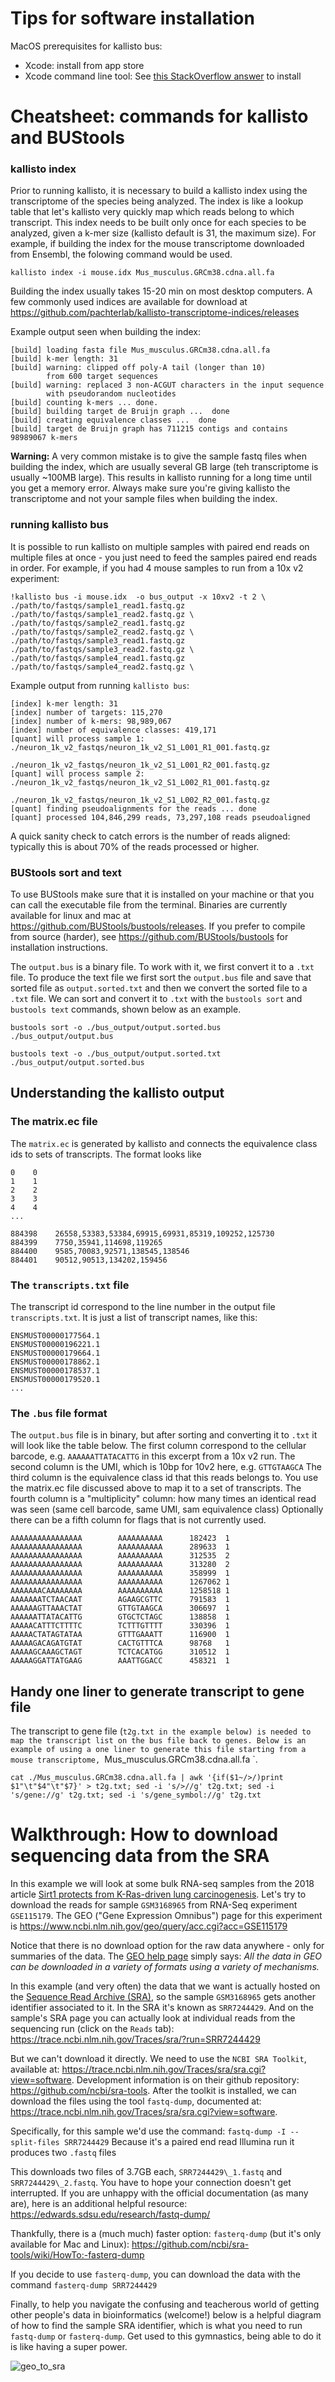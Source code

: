 # Tips for software installation
MacOS prerequisites for kallisto bus: 

* Xcode: install from app store
* Xcode command line tool: See [this StackOverflow answer](https://stackoverflow.com/questions/52513927/installing-xcode-command-line-tools) to install

# Cheatsheet: commands for kallisto and BUStools
### kallisto index
Prior to running kallisto, it is necessary to build a kallisto index using the transcriptome of the species being analyzed. The index is like a lookup table that let's kallisto very quickly map which reads belong to which transcript. This index needs to be built only once for each species to be analyzed, given a k-mer size (kallisto default is 31, the maximum size). For example, if building the index for the mouse transcriptome downloaded from Ensembl, the folowing command would be used. 
```
kallisto index -i mouse.idx Mus_musculus.GRCm38.cdna.all.fa 
```
Building the index usually takes 15-20 min on most desktop computers. A few commonly used indices are available for download at https://github.com/pachterlab/kallisto-transcriptome-indices/releases

Example output seen when building the index:
```
[build] loading fasta file Mus_musculus.GRCm38.cdna.all.fa
[build] k-mer length: 31
[build] warning: clipped off poly-A tail (longer than 10)
        from 600 target sequences
[build] warning: replaced 3 non-ACGUT characters in the input sequence
        with pseudorandom nucleotides
[build] counting k-mers ... done.
[build] building target de Bruijn graph ...  done 
[build] creating equivalence classes ...  done
[build] target de Bruijn graph has 711215 contigs and contains 98989067 k-mers 
```

**Warning:** A very common mistake is to give the sample fastq files when building the index, which are usually several GB large (teh transcriptome is usually ~100MB large). This results in kallisto running for a long time until you get a memory error. Always make sure you're giving kallisto the transcriptome and not your sample files when building the index.

### running kallisto bus
It is possible to run kallisto on multiple samples with paired end reads on multiple files at once - you just need to feed the samples paired end reads in order. For example, if you had 4 mouse samples to run from a 10x v2 experiment:
```
!kallisto bus -i mouse.idx  -o bus_output -x 10xv2 -t 2 \
./path/to/fastqs/sample1_read1.fastq.gz ./path/to/fastqs/sample1_read2.fastq.gz \
./path/to/fastqs/sample2_read1.fastq.gz ./path/to/fastqs/sample2_read2.fastq.gz \
./path/to/fastqs/sample3_read1.fastq.gz ./path/to/fastqs/sample3_read2.fastq.gz \
./path/to/fastqs/sample4_read1.fastq.gz ./path/to/fastqs/sample4_read2.fastq.gz \
```

Example output from running `kallisto bus`:
```
[index] k-mer length: 31
[index] number of targets: 115,270
[index] number of k-mers: 98,989,067
[index] number of equivalence classes: 419,171
[quant] will process sample 1: ./neuron_1k_v2_fastqs/neuron_1k_v2_S1_L001_R1_001.fastq.gz
                               ./neuron_1k_v2_fastqs/neuron_1k_v2_S1_L001_R2_001.fastq.gz
[quant] will process sample 2: ./neuron_1k_v2_fastqs/neuron_1k_v2_S1_L002_R1_001.fastq.gz
                               ./neuron_1k_v2_fastqs/neuron_1k_v2_S1_L002_R2_001.fastq.gz
[quant] finding pseudoalignments for the reads ... done
[quant] processed 104,846,299 reads, 73,297,108 reads pseudoaligned
```

A quick sanity check to catch errors is the number of reads aligned: typically this is about 70% of the reads processed or higher.


### BUStools sort and text

To use BUStools make sure that it is installed on your machine or that you can call the executable file from the terminal. Binaries are currently available for linux and mac at https://github.com/BUStools/bustools/releases. If you prefer to compile from source (harder), see https://github.com/BUStools/bustools for installation instructions.

The ```output.bus``` is a binary file. To work with it, we first convert it to a `.txt` file. To produce the text file we first sort the ```output.bus``` file and save that sorted file as ```output.sorted.txt``` and then we convert the sorted file to a `.txt` file. We can sort and convert it to `.txt` with the `bustools sort` and `bustools text` commands, shown below as an example. 

```
bustools sort -o ./bus_output/output.sorted.bus ./bus_output/output.bus
```

```
bustools text -o ./bus_output/output.sorted.txt ./bus_output/output.sorted.bus
```

## Understanding the kallisto output


### The matrix.ec file
The `matrix.ec` is generated by kallisto and connects the equivalence class ids to sets of transcripts. The format looks like
```
0    0
1    1
2    2
3    3
4    4
...

884398    26558,53383,53384,69915,69931,85319,109252,125730
884399    7750,35941,114698,119265
884400    9585,70083,92571,138545,138546
884401    90512,90513,134202,159456
```
### The `transcripts.txt` file

The transcript id correspond to the line number in the output file `transcripts.txt`. It is just a list of transcript names, like this:
```
ENSMUST00000177564.1
ENSMUST00000196221.1
ENSMUST00000179664.1
ENSMUST00000178862.1
ENSMUST00000178537.1
ENSMUST00000179520.1
...
```

### The `.bus` file format

The `output.bus` file is in binary, but after sorting and converting it to `.txt` it will look like the table below.
The first column correspond to the cellular barcode, e.g. `AAAAAATTATACATTG` in this excerpt from a 10x v2 run.
The second column is the UMI, which is 10bp for 10v2 here, e.g. `GTTGTAAGCA`
The third column is the equivalence class id that this reads belongs to. You use the matrix.ec file discussed above to map it to a set of transcripts.
The fourth column is a "multiplicity" column: how many times an identical read was seen (same cell barcode, same UMI, sam equivalence class)
Optionally there can be a fifth column for flags that is not currently used.
```
AAAAAAAAAAAAAAAA        AAAAAAAAAA      182423  1
AAAAAAAAAAAAAAAA        AAAAAAAAAA      289633  1
AAAAAAAAAAAAAAAA        AAAAAAAAAA      312535  2
AAAAAAAAAAAAAAAA        AAAAAAAAAA      313280  2
AAAAAAAAAAAAAAAA        AAAAAAAAAA      358999  1
AAAAAAAAAAAAAAAA        AAAAAAAAAA      1267062 1
AAAAAAACAAAAAAAA        AAAAAAAAAA      1258518 1
AAAAAAATCTAACAAT        AGAAGCGTTC      791583  1
AAAAAAGTTAAACTAT        GTTGTAAGCA      306697  1
AAAAAATTATACATTG        GTGCTCTAGC      138858  1
AAAAACATTTCTTTTC        TCTTTGTTTT      330396  1
AAAAACTATAGTATAA        GTTTGAAATT      116900  1
AAAAAGACAGATGTAT        CACTGTTTCA      98768   1
AAAAAGCAAAGCTAGT        TCTCACATGG      310512  1
AAAAAGGATTATGAAG        AAATTGGACC      458321  1
```

## Handy one liner to generate transcript to gene file
The transcript to gene file (`t2g.txt in the example below) is needed to map the transcript list on the bus file back to genes. Below is an example of using a one liner to generate this file starting from a mouse transcriptome, `Mus_musculus.GRCm38.cdna.all.fa `.
```
cat ./Mus_musculus.GRCm38.cdna.all.fa | awk '{if($1~/>/)print $1"\t"$4"\t"$7}' > t2g.txt; sed -i 's/>//g' t2g.txt; sed -i 's/gene://g' t2g.txt; sed -i 's/gene_symbol://g' t2g.txt
```

# Walkthrough: How to download sequencing data from the SRA 

In this example we will look at some bulk RNA-seq samples from the 2018 article [Sirt1 protects from K-Ras-driven lung carcinogenesis](https://doi.org/10.15252/embr.201643879). Let's try to download the reads for sample `GSM3168965` from RNA-Seq experiment `GSE115179`. 
The GEO ("Gene Expression Omnibus") page for this experiment is  https://www.ncbi.nlm.nih.gov/geo/query/acc.cgi?acc=GSE115179

Notice that there is no download option for the raw data anywhere - only for summaries of the data. The [GEO help page](https://www.ncbi.nlm.nih.gov/geo/info/download.html) simply says:
_All the data in GEO can be downloaded in a variety of formats using a variety of mechanisms._

In this example (and very often) the data that we want is actually hosted on the [Sequence Read Archive (SRA)](https://www.ncbi.nlm.nih.gov/sra), so the sample `GSM3168965` gets another identifier associated to it. In the SRA it's known as `SRR7244429`. And on the sample's SRA page you can actually look at individual reads from the sequencing run (click on the `Reads` tab): https://trace.ncbi.nlm.nih.gov/Traces/sra/?run=SRR7244429


But we can't download it directly. We need to use the `NCBI SRA Toolkit`, available at: https://trace.ncbi.nlm.nih.gov/Traces/sra/sra.cgi?view=software. Development information is on their github repository: https://github.com/ncbi/sra-tools. After the toolkit is installed, we can download the files using the tool `fastq-dump`, documented at: https://trace.ncbi.nlm.nih.gov/Traces/sra/sra.cgi?view=software.


Specifically, for this sample we'd use the command: `fastq-dump -I --split-files SRR7244429`
Because it's a paired end read Illumina run it produces two `.fastq` files

This downloads two files of 3.7GB each, `SRR7244429\_1.fastq` and `SRR7244429\_2.fastq`. You have to hope your connection doesn't get interrupted.  If you are unhappy with the official documentation (as many are), here is an additional helpful resource: https://edwards.sdsu.edu/research/fastq-dump/

Thankfully, there is a (much much) faster option: `fasterq-dump` (but it's only available for Mac and Linux): https://github.com/ncbi/sra-tools/wiki/HowTo:-fasterq-dump

If you decide to use `fasterq-dump`, you can download the data with the command `fasterq-dump SRR7244429`

Finally, to help you navigate the confusing and teacherous world of getting other people's data in bioinformatics (welcome!) below is a helpful diagram of how to find the sample SRA identifier, which is what you need to run `fastq-dump` or `fasterq-dump`. Get used to this gymnastics, being able to do it is like having a super power.



![geo_to_sra](https://user-images.githubusercontent.com/12504176/52777648-270c7200-2ff9-11e9-9a1d-2b14b0a79300.png)

